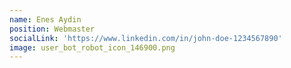```yaml
---
name: Enes Aydin
position: Webmaster
socialLink: 'https://www.linkedin.com/in/john-doe-1234567890'
image: user_bot_robot_icon_146900.png
---
```


